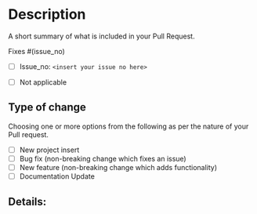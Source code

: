# Description

A short summary of what is included in your Pull Request.

Fixes #(issue_no)
<!-- If you PR as fixing an issue within the issue section, eplace `issue_no` in the above line, with the issue related to this PR.

If not, tick in the not applicable box and move on-->

- [ ] Issue_no: ```<insert your issue no here>```
- [ ] Not applicable 


## Type of change

Choosing one or more options from the following as per the nature of your Pull request.

- [ ] New project insert
- [ ] Bug fix (non-breaking change which fixes an issue)
- [ ] New feature (non-breaking change which adds functionality)
- [ ] Documentation Update

## Details:
<!-- Insert details of pull request here-->